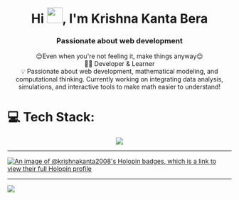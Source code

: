 <h1 align="center">Hi <img src="https://media.giphy.com/media/hvRJCLFzcasrR4ia7z/giphy.gif" width="35">, I'm Krishna Kanta Bera</h1>
<h3 align="center">Passionate about web development</h3>
<p align="center">
😌Even when you're not feeling it, make things anyway😌<br>
👨‍💻 Developer & Learner <br>
💡 Passionate about web development, mathematical modeling, and computational thinking. Currently working on integrating data analysis, simulations, and interactive tools to make math easier to understand!<br>
</p>

# 💻 Tech Stack:

<p align="center">
<a href="https://skillicons.dev">
    <img src="https://skillicons.dev/icons?i=html,css,react,vite,py,vscode,wordpress,threejs,django,flask,nextjs,nodejs,ts,js,express,fastapi,anaconda,mongodb,mysql,sqlite,git,docker,aws,github,npm" />
</a>
</p>

---

[![An image of @krishnakanta2008's Holopin badges, which is a link to view their full Holopin profile](https://holopin.me/krishnakanta2008)](https://holopin.io/@krishnakanta2008)

---
[![](https://visitcount.itsvg.in/api?id=krishnaKanta2008&icon=2&color=1)](https://visitcount.itsvg.in)

